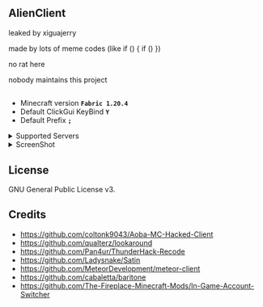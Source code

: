## AlienClient
leaked by xiguajerry

made by lots of meme codes (like if () { if () })

no rat here

nobody maintains this project

##
- Minecraft version **```Fabric 1.20.4```**
- Default ClickGui KeyBind **```Y```**
- Default Prefix **```;```**

<details>
<summary>Supported Servers</summary>
  
- 2b2t.xin
- 2b2tpvp.cn
- 3c3u.org
- 2b2tpvp.net
- crystalpvp.cc
- and servers with NoCheatPlus or Grim AntiCheat
</details>

<details>
<summary>ScreenShot</summary>
  
![image](screenshot.png)
</details>

## License
GNU General Public License v3.
## Credits
- https://github.com/coltonk9043/Aoba-MC-Hacked-Client
- https://github.com/qualterz/lookaround
- https://github.com/Pan4ur/ThunderHack-Recode
- https://github.com/Ladysnake/Satin
- https://github.com/MeteorDevelopment/meteor-client
- https://github.com/cabaletta/baritone
- https://github.com/The-Fireplace-Minecraft-Mods/In-Game-Account-Switcher
